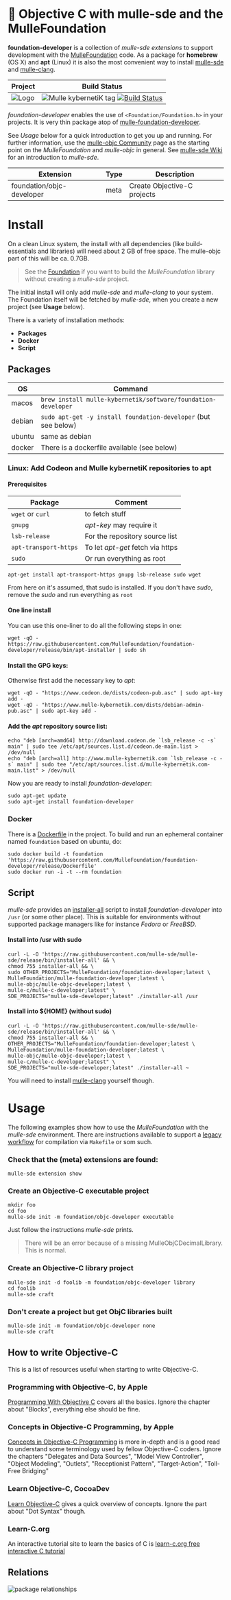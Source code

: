# 👒 Objective C with mulle-sde and the MulleFoundation


**foundation-developer** is a collection of *mulle-sde extensions* to support development
with the [MulleFoundation](//github.com/MulleFoundation)
code. As a package for **homebrew** (OS X) and **apt** (Linux) it is also the most
convenient way to install [mulle-sde](//github.com/mulle-sde/mulle-sde) and
[mulle-clang](//github.com/Codeon-GmbH/mulle-clang).


Project      | Build Status
-------------|-----------------------------------
![Logo](https://raw.githubusercontent.com/MulleFoundation/foundation-developer/release/logo.png)| ![Mulle kybernetiK tag](https://img.shields.io/github/tag/MulleFoundation/foundation-developer.svg) [![Build Status](https://travis-ci.org/MulleFoundation/foundation-developer.svg?branch=release)](https://travis-ci.org/MulleFoundation/foundation-developer)


*foundation-developer* enables the use of `<Foundation/Foundation.h>` in your
projects. It is very thin package atop of
[mulle-foundation-developer](//github.com/MulleFoundation/mulle-foundation-developer).

See *Usage* below for a quick introduction to get you up and running. For further
information, use the [mulle-objc Community](//mulle-objc.github.io)
page as the starting point on the *MulleFoundation* and *mulle-objc* in general.
See [mulle-sde Wiki](//github.com/mulle-sde/mulle-sde/wiki) for an introduction
to *mulle-sde*.


Extension                 | Type | Description
--------------------------|------|----------------------------
foundation/objc-developer | meta | Create Objective-C projects


# Install

On a clean Linux system, the install with all dependencies (like
build-essentials and libraries) will need about 2 GB of free space.
The mulle-objc part of this will be ca. 0.7GB.

> See the [Foundation](//github.com/MulleFoundation/Foundation)
> if you want to build the *MulleFoundation* library without
> creating a *mulle-sde* project.


The initial install will only add *mulle-sde* and *mulle-clang* to your
system. The Foundation itself will be fetched by *mulle-sde*, when you create
a new project (see **Usage** below).

There is a variety of installation methods:

* **Packages**
* **Docker**
* **Script**


## Packages

OS      | Command
--------|------------------------------------
macos   | `brew install mulle-kybernetik/software/foundation-developer`
debian  | `sudo apt-get -y install foundation-developer` (but see below)
ubuntu  | same as debian
docker  | There is a dockerfile available (see below)


### Linux: Add Codeon and Mulle kybernetiK repositories to apt


#### Prerequisites

Package               | Comment
----------------------|--------------------------
`wget` or `curl`      | to fetch stuff
`gnupg`               | *apt-key* may require it
`lsb-release`         | For the repository source list
`apt-transport-https` | To let *apt-get* fetch via https
`sudo`                | Or run everything as root


```
apt-get install apt-transport-https gnupg lsb-release sudo wget
```

From here on it's assumed, that sudo is installed. If you don't have *sudo*,
remove the *sudo* and run everything as `root`


#### One line install

You can use this one-liner to do all the following steps in one:

```
wget -qO - https://raw.githubusercontent.com/MulleFoundation/foundation-developer/release/bin/apt-installer | sudo sh
```


#### Install the GPG keys:

Otherwise first add the necessary key to *apt*:

```
wget -qO - "https://www.codeon.de/dists/codeon-pub.asc" | sudo apt-key add -
wget -qO - "https://www.mulle-kybernetik.com/dists/debian-admin-pub.asc" | sudo apt-key add -
```

#### Add the *apt* repository source list:

```
echo "deb [arch=amd64] http://download.codeon.de `lsb_release -c -s` main" | sudo tee /etc/apt/sources.list.d/codeon.de-main.list > /dev/null
echo "deb [arch=all] http://www.mulle-kybernetik.com `lsb_release -c -s` main" | sudo tee "/etc/apt/sources.list.d/mulle-kybernetik.com-main.list" > /dev/null
```

Now you are ready to install *foundation-developer*:

```
sudo apt-get update
sudo apt-get install foundation-developer
```


### Docker

There is a [Dockerfile](https://raw.githubusercontent.com/MulleFoundation/foundation-developer/release/Dockerfile) in the project. To build and run an ephemeral container named
`foundation` based on ubuntu, do:

```
sudo docker build -t foundation 'https://raw.githubusercontent.com/MulleFoundation/foundation-developer/release/Dockerfile'
sudo docker run -i -t --rm foundation
```

## Script

*mulle-sde* provides an
[installer-all](https://raw.githubusercontent.com/mulle-sde/mulle-sde/release/bin/installer-all)
script to install *foundation-developer* into `/usr` (or some other place).
This is suitable for environments without supported package managers like for
instance *Fedora* or *FreeBSD*.


#### Install into /usr with sudo

```
curl -L -O 'https://raw.githubusercontent.com/mulle-sde/mulle-sde/release/bin/installer-all' && \
chmod 755 installer-all && \
sudo OTHER_PROJECTS="MulleFoundation/foundation-developer;latest \
MulleFoundation/mulle-foundation-developer;latest \
mulle-objc/mulle-objc-developer;latest \
mulle-c/mulle-c-developer;latest" \
SDE_PROJECTS="mulle-sde-developer;latest" ./installer-all /usr
```

#### Install into ${HOME} (without sudo)

```
curl -L -O 'https://raw.githubusercontent.com/mulle-sde/mulle-sde/release/bin/installer-all' && \
chmod 755 installer-all && \
OTHER_PROJECTS="MulleFoundation/foundation-developer;latest \
MulleFoundation/mulle-foundation-developer;latest \
mulle-objc/mulle-objc-developer;latest \
mulle-c/mulle-c-developer;latest" \
SDE_PROJECTS="mulle-sde-developer;latest" ./installer-all ~
```

You will need to install [mulle-clang](//github.com/Codeon-GmbH/mulle-clang)
yourself though.


# Usage

The following examples show how to use the *MulleFoundation* with the
*mulle-sde* environment. There are instructions available to support a
[legacy workflow](dox/legacy-install.md) for compilation via `Makefile` or
som such.


### Check that the (meta) extensions are found:

```
mulle-sde extension show
```

### Create an Objective-C executable project

```
mkdir foo
cd foo
mulle-sde init -m foundation/objc-developer executable
```

Just follow the instructions *mulle-sde* prints.

> There will be an error because of a missing MulleObjCDecimalLibrary. This
> is normal.


### Create an Objective-C library project

```
mulle-sde init -d foolib -m foundation/objc-developer library
cd foolib
mulle-sde craft
```


### Don't create a project but get ObjC libraries built

```
mulle-sde init -m foundation/objc-developer none
mulle-sde craft
```

## How to write Objective-C

This is a list of resources useful when starting to write Objective-C.

### Programming with Objective-C, by Apple

[Programming With Objective C](https://developer.apple.com/library/archive/documentation/Cocoa/Conceptual/ProgrammingWithObjectiveC/Introduction/Introduction.html) covers all the basics. Ignore the chapter about "Blocks", everything else should be fine.

### Concepts in Objective-C Programming, by Apple

[Concepts in Objective-C Programming](https://developer.apple.com/library/archive/documentation/General/Conceptual/CocoaEncyclopedia/Introduction/Introduction.html) is more in-depth and is a good read to understand some terminology used by fellow Objective-C coders. Ignore the chapters "Delegates and Data Sources", "Model View Controller", "Object Modeling", "Outlets", "Receptionist Pattern", "Target-Action", "Toll-Free Bridging"

### Learn Objective-C, CocoaDev

[Learn Objective-C](https://www.cocoadevcentral.com/d/learn_objectivec) gives a quick overview of concepts. Ignore the part about "Dot Syntax" though.

### Learn-C.org

An interactive tutorial site to learn the basics of C is
[learn-c.org free interactive C tutorial](https://www.learn-c.org)


## Relations

![package relationships](dox/relationships.png)
